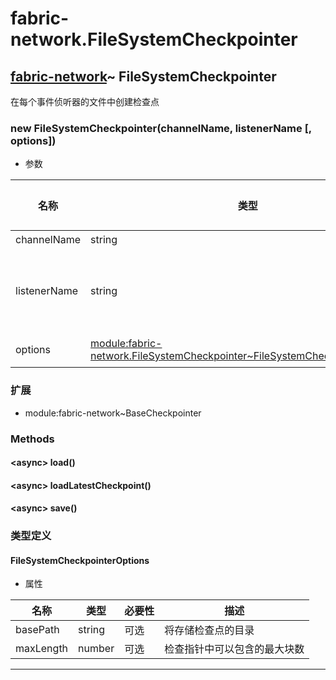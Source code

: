 # fabric-network.FileSystemCheckpointer

## [fabric-network](https://hyperledger.github.io/fabric-sdk-node/release-1.4/module-fabric-network.html)~ FileSystemCheckpointer

在每个事件侦听器的文件中创建检查点

### new FileSystemCheckpointer(channelName, listenerName [, options])

- 参数

| 名称         | 类型                                                                                                                                                                                                                     | 必要性 | 描述                                                             |
| ------------ | ------------------------------------------------------------------------------------------------------------------------------------------------------------------------------------------------------------------------ | ------ | ---------------------------------------------------------------- |
| channelName  | string                                                                                                                                                                                                                   |        | 网络                                                             |
| listenerName | string                                                                                                                                                                                                                   |        | 侦听器的名称是检查点 The name of the listener being checkpointer |
| options      | [module:fabric-network.FileSystemCheckpointer~FileSystemCheckpointerOptions](https://hyperledger.github.io/fabric-sdk-node/release-1.4/module-fabric-network.FileSystemCheckpointer.html#~FileSystemCheckpointerOptions) | 可选   |                                                                  |

### 扩展

- module:fabric-network~BaseCheckpointer

### Methods

#### &lt;async&gt; load()

#### &lt;async&gt; loadLatestCheckpoint()

#### &lt;async&gt; save()

### 类型定义

#### FileSystemCheckpointerOptions

- 属性

| 名称      | 类型   | 必要性 | 描述                         |
| --------- | ------ | ------ | ---------------------------- |
| basePath  | string | 可选   | 将存储检查点的目录           |
| maxLength | number | 可选   | 检查指针中可以包含的最大块数 |

---
